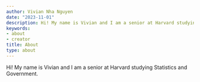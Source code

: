```yaml
---
author: Vivian Nha Nguyen
date: "2023-11-01"
description: Hi! My name is Vivian and I am a senior at Harvard studying Statistics and Government.
keywords:
- about
- creator
title: About
type: about
---
```


Hi! My name is Vivian and I am a senior at Harvard studying Statistics and Government.